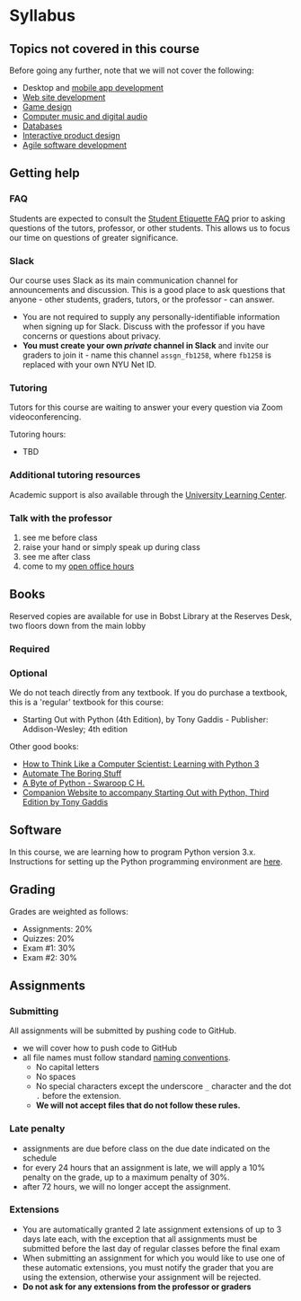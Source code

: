 # Syllabus

## Topics not covered in this course

Before going any further, note that we will not cover the following:

- Desktop and [mobile app development](https://knowledge.kitchen/Android_mobile_app_development)
- [Web site development](https://knowledge.kitchen/:Category:_Web_Development)
- [Game design](https://knowledge.kitchen/Interactive_programming_with_Processing)
- [Computer music and digital audio](https://knowledge.kitchen/Digital_Audio)
- [Databases](https://knowledge.kitchen/:Category:Database_Design)
- [Interactive product design](https://knowledge.kitchen/:Category:Physical_Computing)
- [Agile software development](https://knowledge.kitchen/Agile_Software_Development_Course_Schedule)

## Getting help

### FAQ

Students are expected to consult the [Student Etiquette FAQ](etiquette.md) prior to asking questions of the tutors, professor, or other students. This allows us to focus our time on questions of greater significance.

### Slack

Our course uses Slack as its main communication channel for announcements and discussion. This is a good place to ask questions that anyone - other students, graders, tutors, or the professor - can answer.

- You are not required to supply any personally-identifiable information when signing up for Slack. Discuss with the professor if you have concerns or questions about privacy.
- **You must create your own _private_ channel in Slack** and invite our graders to join it - name this channel `assgn_fb1258`, where `fb1258` is replaced with your own NYU Net ID.

### Tutoring

Tutors for this course are waiting to answer your every question via Zoom videoconferencing.

Tutoring hours:

- TBD

### Additional tutoring resources

Academic support is also available through the [University Learning Center](http://www.nyu.edu/ulc).

### Talk with the professor

1.  see me before class
1.  raise your hand or simply speak up during class
1.  see me after class
1.  come to my [open office hours](https://knowledge.kitchen/Amos_Bloomberg#Contact_Info)

## Books

Reserved copies are available for use in Bobst Library at the Reserves Desk, two floors down from the main lobby

### Required

### Optional

We do not teach directly from any textbook. If you do purchase a textbook, this is a 'regular' textbook for this course:

- Starting Out with Python (4th Edition), by Tony Gaddis - Publisher: Addison-Wesley; 4th edition

Other good books:

- [How to Think Like a Computer Scientist: Learning with Python 3](http://openbookproject.net/thinkcs/python/english3e/)
- [Automate The Boring Stuff](https://automatetheboringstuff.com/)
- [A Byte of Python - Swaroop C H.](http://www.swaroopch.com/notes/Python)
- [Companion Website to accompany Starting Out with Python, Third Edition by Tony Gaddis](http://wps.pearsoned.com/ecs_gaddis_sowpython_3/)

## Software

In this course, we are learning how to program Python version 3.x. Instructions for setting up the Python programming environment are [here](setup-python-vscode.md).

## Grading

Grades are weighted as follows:

- Assignments: 20%
- Quizzes: 20%
- Exam #1: 30%
- Exam #2: 30%

## Assignments

### Submitting

All assignments will be submitted by pushing code to GitHub.

- we will cover how to push code to GitHub
- all file names must follow standard [naming conventions](basic-computer-concepts.md#File_names).
  - No capital letters
  - No spaces
  - No special characters except the underscore `_` character and the dot `.` before the extension.
  - **We will not accept files that do not follow these rules.**

### Late penalty

- assignments are due before class on the due date indicated on the schedule
- for every 24 hours that an assignment is late, we will apply a 10% penalty on the grade, up to a maximum penalty of 30%.
- after 72 hours, we will no longer accept the assignment.

### Extensions

- You are automatically granted 2 late assignment extensions of up to 3 days late each, with the exception that all assignments must be submitted before the last day of regular classes before the final exam
- When submitting an assignment for which you would like to use one of these automatic extensions, you must notify the grader that you are using the extension, otherwise your assignment will be rejected.
- **Do not ask for any extensions from the professor or graders**

